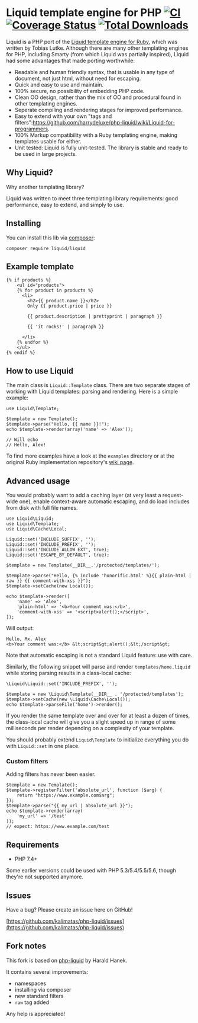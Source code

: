 # Liquid template engine for PHP [![CI](https://github.com/kalimatas/php-liquid/actions/workflows/tests.yaml/badge.svg)](https://github.com/kalimatas/php-liquid/actions/workflows/tests.yaml) [![Coverage Status](https://coveralls.io/repos/github/kalimatas/php-liquid/badge.svg?branch=master)](https://coveralls.io/github/kalimatas/php-liquid?branch=master) [![Total Downloads](https://poser.pugx.org/liquid/liquid/downloads.svg)](https://packagist.org/packages/liquid/liquid)

Liquid is a PHP port of the [Liquid template engine for Ruby](https://github.com/Shopify/liquid), which was written by Tobias Lutke. Although there are many other templating engines for PHP, including Smarty (from which Liquid was partially inspired), Liquid had some advantages that made porting worthwhile:

 * Readable and human friendly syntax, that is usable in any type of document, not just html, without need for escaping.
 * Quick and easy to use and maintain.
 * 100% secure, no possibility of embedding PHP code.
 * Clean OO design, rather than the mix of OO and procedural found in other templating engines.
 * Seperate compiling and rendering stages for improved performance.
 * Easy to extend with your own "tags and filters":https://github.com/harrydeluxe/php-liquid/wiki/Liquid-for-programmers.
 * 100% Markup compatibility with a Ruby templating engine, making templates usable for either.
 * Unit tested: Liquid is fully unit-tested. The library is stable and ready to be used in large projects.

## Why Liquid?

Why another templating library?

Liquid was written to meet three templating library requirements: good performance, easy to extend, and simply to use.

## Installing

You can install this lib via [composer](https://getcomposer.org/):

    composer require liquid/liquid

## Example template

	{% if products %}
		<ul id="products">
		{% for product in products %}
		  <li>
			<h2>{{ product.name }}</h2>
			Only {{ product.price | price }}

			{{ product.description | prettyprint | paragraph }}

			{{ 'it rocks!' | paragraph }}

		  </li>
		{% endfor %}
		</ul>
	{% endif %}

## How to use Liquid

The main class is `Liquid::Template` class. There are two separate stages of working with Liquid templates: parsing and rendering. Here is a simple example:

    use Liquid\Template;

    $template = new Template();
    $template->parse("Hello, {{ name }}!");
    echo $template->render(array('name' => 'Alex'));

	// Will echo
	// Hello, Alex!

To find more examples have a look at the `examples` directory or at the original Ruby implementation repository's [wiki page](https://github.com/Shopify/liquid/wiki).

## Advanced usage

You would probably want to add a caching layer (at very least a request-wide one), enable context-aware automatic escaping, and do load includes from disk with full file names.

    use Liquid\Liquid;
    use Liquid\Template;
    use Liquid\Cache\Local;

    Liquid::set('INCLUDE_SUFFIX', '');
    Liquid::set('INCLUDE_PREFIX', '');
    Liquid::set('INCLUDE_ALLOW_EXT', true);
    Liquid::set('ESCAPE_BY_DEFAULT', true);

    $template = new Template(__DIR__.'/protected/templates/');

    $template->parse("Hello, {% include 'honorific.html' %}{{ plain-html | raw }} {{ comment-with-xss }}");
    $template->setCache(new Local());

	echo $template->render([
	    'name' => 'Alex',
	    'plain-html' => '<b>Your comment was:</b>',
	    'comment-with-xss' => '<script>alert();</script>',
	]);

Will output:

	Hello, Mx. Alex
	<b>Your comment was:</b> &lt;script&gt;alert();&lt;/script&gt;

Note that automatic escaping is not a standard Liquid feature: use with care.

Similarly, the following snippet will parse and render `templates/home.liquid` while storing parsing results in a class-local cache:

    \Liquid\Liquid::set('INCLUDE_PREFIX', '');

    $template = new \Liquid\Template(__DIR__ . '/protected/templates');
    $template->setCache(new \Liquid\Cache\Local());
    echo $template->parseFile('home')->render();

If you render the same template over and over for at least a dozen of times, the class-local cache will give you a slight speed up in range of some milliseconds per render depending on a complexity of your template.

You should probably extend `Liquid\Template` to initialize everything you do with `Liquid::set` in one place.

### Custom filters

Adding filters has never been easier.

	$template = new Template();
	$template->registerFilter('absolute_url', function ($arg) {
	    return "https://www.example.com$arg";
	});
	$template->parse("{{ my_url | absolute_url }}");
	echo $template->render(array(
	    'my_url' => '/test'
	));
	// expect: https://www.example.com/test

## Requirements

 * PHP 7.4+

Some earlier versions could be used with PHP 5.3/5.4/5.5/5.6, though they're not supported anymore.

## Issues

Have a bug? Please create an issue here on GitHub!

[https://github.com/kalimatas/php-liquid/issues](https://github.com/kalimatas/php-liquid/issues)

## Fork notes

This fork is based on [php-liquid](https://github.com/harrydeluxe/php-liquid) by Harald Hanek.

It contains several improvements:

 * namespaces
 * installing via composer
 * new standard filters
 * `raw` tag added

Any help is appreciated!
